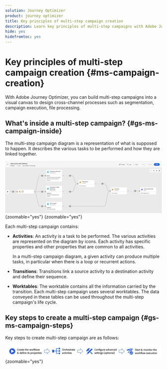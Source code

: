 ```yaml
---
solution: Journey Optimizer
product: journey optimizer
title: Key principles of multi-step campaign creation
description: Learn key principles of multi-step campaigns with Adobe Journey Optimizer
hide: yes
hidefromtoc: yes
---
```


# Key principles of multi-step campaign creation {#ms-campaign-creation}

With Adobe Journey Optimizer, you can build multi-step campaigns into a visual canvas to design cross-channel processes such as segmentation, campaign execution, file processing.

## What's inside a multi-step campaign? {#gs-ms-campaign-inside}

The multi-step campaign diagram is a representation of what is supposed to happen. It describes the various tasks to be performed and how they are linked together. 

![](assets/workflow-example.png){zoomable="yes"} {zoomable="yes"}

Each multi-step campaign contains:

* **Activities**: An activity is a task to be performed. The various activities are represented on the diagram by icons. Each activity has specific properties and other properties that are common to all activities.

    In a multi-step campaign diagram, a given activity can produce multiple tasks, in particular when there is a loop or recurrent actions.

* **Transitions**: Transitions link a source activity to a destination activity and define their sequence. 

* **Worktables**: The worktable contains all the information carried by the transition. Each multi-step campaign uses several worktables. The data conveyed in these tables can be used throughout the multi-step campaign's life cycle.

## Key steps to create a multi-step campaign {#gs-ms-campaign-steps}
    
Key steps to create multi-step campaign are as follows:

![](assets/workflow-creation-process.png){zoomable="yes"}

